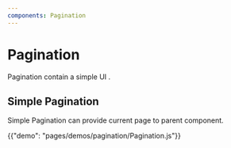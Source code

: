 ```yaml
---
components: Pagination
---
```


# Pagination

Pagination contain a simple UI .

## Simple Pagination

Simple Pagination can provide current page to parent component.

{{"demo": "pages/demos/pagination/Pagination.js"}}

